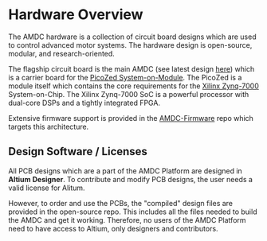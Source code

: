 # Hardware Overview

The AMDC hardware is a collection of circuit board designs which are used to control advanced motor systems. The hardware design is open-source, modular, and research-oriented.

The flagship circuit board is the main AMDC (see latest design [here](https://github.com/Severson-Group/AMDC-Hardware/tree/develop/REV20210325E)) which is a carrier board for the [PicoZed System-on-Module](https://www.avnet.com/wps/portal/us/products/avnet-boards/avnet-board-families/picozed/). The PicoZed is a module itself which contains the core requirements for the [Xilinx Zynq-7000](https://www.xilinx.com/products/silicon-devices/soc/zynq-7000.html) System-on-Chip. The Xilinx Zynq-7000 SoC is a powerful processor with dual-core DSPs and a tightly integrated FPGA.

Extensive firmware support is provided in the [AMDC-Firmware](https://github.com/Severson-Group/AMDC-Firmware) repo which targets this architecture.

## Design Software / Licenses

All PCB designs which are a part of the AMDC Platform are designed in **Altium Designer**.
To contribute and modify PCB designs, the user needs a valid license for Alitum.

However, to order and use the PCBs, the "compiled" design files are provided in the open-source repo.
This includes all the files needed to build the AMDC and get it working.
Therefore, no users of the AMDC Platform need to have access to Altium, only designers and contributors.